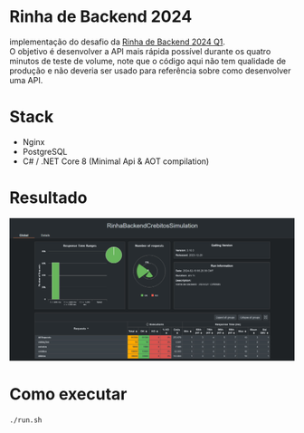 # Rinha de Backend 2024

implementação do desafio da [Rinha de Backend 2024 Q1](https://github.com/zanfranceschi/rinha-de-backend-2024-q1).  
O objetivo é desenvolver a API mais rápida possível durante os quatro minutos de teste de volume, note que o código aqui não tem qualidade de produção e não deveria ser usado para referência sobre como desenvolver uma API. 

# Stack

- Nginx
- PostgreSQL
- C# / .NET Core 8 (Minimal Api & AOT compilation)

# Resultado

![resultado](/images/rinha-resultado.PNG)

# Como executar
```./run.sh```
